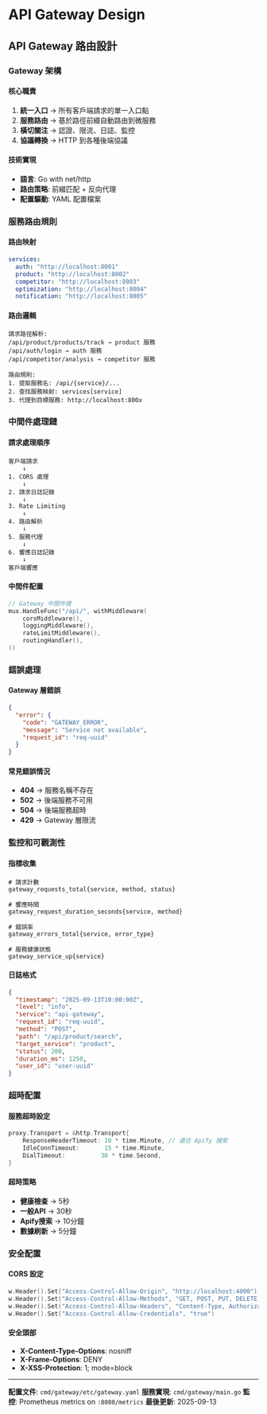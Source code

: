 # API Gateway Design

## API Gateway 路由設計

### Gateway 架構

#### 核心職責
1. **統一入口** → 所有客戶端請求的單一入口點
2. **服務路由** → 基於路徑前綴自動路由到微服務
3. **橫切關注** → 認證、限流、日誌、監控
4. **協議轉換** → HTTP 到各種後端協議

#### 技術實現
- **語言**: Go with net/http
- **路由策略**: 前綴匹配 + 反向代理
- **配置驅動**: YAML 配置檔案

### 服務路由規則

#### 路由映射
```yaml
services:
  auth: "http://localhost:8001"
  product: "http://localhost:8002"
  competitor: "http://localhost:8003"
  optimization: "http://localhost:8004"
  notification: "http://localhost:8005"
```

#### 路由邏輯
```
請求路徑解析:
/api/product/products/track → product 服務
/api/auth/login → auth 服務
/api/competitor/analysis → competitor 服務

路由規則:
1. 提取服務名: /api/{service}/...
2. 查找服務映射: services[service]
3. 代理到目標服務: http://localhost:800x
```

### 中間件處理鏈

#### 請求處理順序
```
客戶端請求
    ↓
1. CORS 處理
    ↓
2. 請求日誌記錄
    ↓
3. Rate Limiting
    ↓
4. 路由解析
    ↓
5. 服務代理
    ↓
6. 響應日誌記錄
    ↓
客戶端響應
```

#### 中間件配置
```go
// Gateway 中間件棧
mux.HandleFunc("/api/", withMiddleware(
    corsMiddleware(),
    loggingMiddleware(),
    rateLimitMiddleware(),
    routingHandler(),
))
```

### 錯誤處理

#### Gateway 層錯誤
```json
{
  "error": {
    "code": "GATEWAY_ERROR",
    "message": "Service not available",
    "request_id": "req-uuid"
  }
}
```

#### 常見錯誤情況
- **404** → 服務名稱不存在
- **502** → 後端服務不可用
- **504** → 後端服務超時
- **429** → Gateway 層限流

### 監控和可觀測性

#### 指標收集
```prometheus
# 請求計數
gateway_requests_total{service, method, status}

# 響應時間
gateway_request_duration_seconds{service, method}

# 錯誤率
gateway_errors_total{service, error_type}

# 服務健康狀態
gateway_service_up{service}
```

#### 日誌格式
```json
{
  "timestamp": "2025-09-13T10:00:00Z",
  "level": "info",
  "service": "api-gateway",
  "request_id": "req-uuid",
  "method": "POST",
  "path": "/api/product/search",
  "target_service": "product",
  "status": 200,
  "duration_ms": 1250,
  "user_id": "user-uuid"
}
```

### 超時配置

#### 服務超時設定
```go
proxy.Transport = &http.Transport{
    ResponseHeaderTimeout: 10 * time.Minute, // 適合 Apify 搜索
    IdleConnTimeout:       15 * time.Minute,
    DialTimeout:          30 * time.Second,
}
```

#### 超時策略
- **健康檢查** → 5秒
- **一般API** → 30秒
- **Apify搜索** → 10分鐘
- **數據刷新** → 5分鐘

### 安全配置

#### CORS 設定
```go
w.Header().Set("Access-Control-Allow-Origin", "http://localhost:4000")
w.Header().Set("Access-Control-Allow-Methods", "GET, POST, PUT, DELETE, OPTIONS")
w.Header().Set("Access-Control-Allow-Headers", "Content-Type, Authorization")
w.Header().Set("Access-Control-Allow-Credentials", "true")
```

#### 安全頭部
- **X-Content-Type-Options**: nosniff
- **X-Frame-Options**: DENY
- **X-XSS-Protection**: 1; mode=block

---

**配置文件**: `cmd/gateway/etc/gateway.yaml`
**服務實現**: `cmd/gateway/main.go`
**監控**: Prometheus metrics on `:8080/metrics`
**最後更新**: 2025-09-13